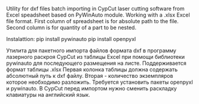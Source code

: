 Utility for dxf files batch importing in CypCut laser cutting
software from Excel speadsheet based on PyWinAuto module.
Working with a .xlsx Excel file format.
First column of spreadsheet is for absolute path to the file.
Second column is for quantity of a part to be nested.

Instalattion:
pip install pywinauto
pip install openpyxl

 
Утилита для пакетного импорта файлов формата dxf в программу
лазерного раскроя CypCut из таблицы Excel при помощи библиотеки
pywinauto для последующего размещения на листе.
Поддерживается формат таблицы .xlsx
Первая колонка таблицы должна содержать абсолютный путь к dxf файлу.
Вторая -  количество экземпляров которое необходимо разложить.
Требуется установить пакеты openpyxl и pywinauto.
В CypCut перед импортом нужно сменить раскладку клавиатуры на английский язык.

